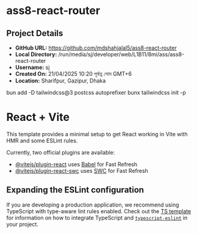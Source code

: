 # ass8-react-router

## Project Details

- **GitHub URL:** https://github.com/mdshahjalal5/ass8-react-router
- **Local Directory:** /run/media/sj/developer/web/L1B11/8mi/ass/ass8-react-router
- **Username:** sj
- **Created On:** 21/04/2025 10:20 পূর্বাহ্ণ সোম GMT+6
- **Location:** Sharifpur, Gazipur, Dhaka

bun add -D tailwindcss@3 postcss autoprefixer
bunx tailwindcss init -p

# React + Vite

This template provides a minimal setup to get React working in Vite with HMR and some ESLint rules.

Currently, two official plugins are available:

- [@vitejs/plugin-react](https://github.com/vitejs/vite-plugin-react/blob/main/packages/plugin-react) uses [Babel](https://babeljs.io/) for Fast Refresh
- [@vitejs/plugin-react-swc](https://github.com/vitejs/vite-plugin-react/blob/main/packages/plugin-react-swc) uses [SWC](https://swc.rs/) for Fast Refresh

## Expanding the ESLint configuration

If you are developing a production application, we recommend using TypeScript with type-aware lint rules enabled. Check out the [TS template](https://github.com/vitejs/vite/tree/main/packages/create-vite/template-react-ts) for information on how to integrate TypeScript and [`typescript-eslint`](https://typescript-eslint.io) in your project.

